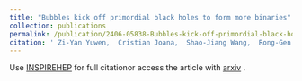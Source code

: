 ```yaml
---
title: "Bubbles kick off primordial black holes to form more binaries"
collection: publications
permalink: /publication/2406-05838-Bubbles-kick-off-primordial-black-holes-to-form-more-binaries
citation: ' Zi-Yan Yuwen,  Cristian Joana,  Shao-Jiang Wang,  Rong-Gen Cai, &quot;Bubbles kick off primordial black holes to form more binaries.&quot; [arXiv:2406.05838]. '
---
```

Use [INSPIREHEP](https://inspirehep.net/literature?sort=mostrecent&size=25&page=1&q=Yuwen%3A2024gcf) for full citationor access the article with [arxiv](https://arxiv.org/abs/2406.05838) . 